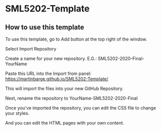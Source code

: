 # SML5202-Template
## How to use this template
To use this template, go to Add button at the top right of the window.

Select Import Repository

Create a name for your new repository. E.G.: SML5202-2020-Final-YourName

Paste this URL into the Import from panel: https://martinbarge.github.io/SML5202-Template/

This will import the files into your new GitHub Repository.

Next, rename the repository to YourName-SML5202-2020-Final

Once you've imported the repository, you can edit the CSS file to change your styles.

And you can edit the HTML pages with your own content.
